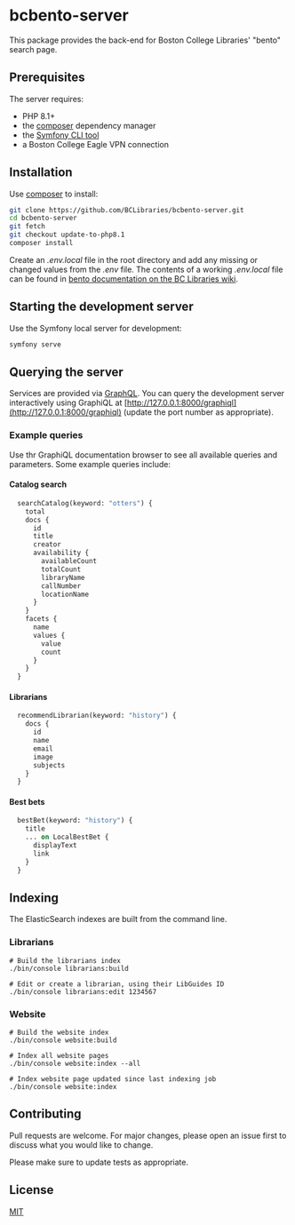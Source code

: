 # bcbento-server

This package provides the back-end for Boston College Libraries' "bento" search page.

## Prerequisites

The server requires:

* PHP 8.1+
* the [composer](https://getcomposer.org/doc/00-intro.md#installation-linux-unix-macos) dependency manager
* the [Symfony CLI tool](https://symfony.com/download)
* a Boston College Eagle VPN connection

## Installation

Use [composer](https://getcomposer.org/doc/00-intro.md#installation-linux-unix-macos) to install:

```bash
git clone https://github.com/BCLibraries/bcbento-server.git
cd bcbento-server
git fetch
git checkout update-to-php8.1
composer install
```

Create an _.env.local_ file in the root directory and add any missing or changed values from the _.env_ file. The 
contents of a working _.env.local_ file can be found in [bento documentation on the BC Libraries wiki](https://bcwiki.bc.edu/display/UL/Bento+search#Bentosearch-Configuration).

## Starting the development server

Use the Symfony local server for development:

```bash
symfony serve
```

## Querying the server

Services are provided via [GraphQL](https://graphql.org/). You can query the development server interactively using GraphiQL at [http://127.0.0.1:8000/graphiql](http://127.0.0.1:8000/graphiql) (update the port number as appropriate).

### Example queries

Use thr GraphiQL documentation browser to see all available queries and parameters. Some example queries include:

#### Catalog search
```graphql
  searchCatalog(keyword: "otters") {
    total
    docs {
      id
      title
      creator
      availability {
        availableCount
        totalCount
        libraryName
        callNumber
        locationName
      }
    }
    facets {
      name
      values {
        value
        count
      }
    }
  }
```

#### Librarians
```graphql
  recommendLibrarian(keyword: "history") {
    docs {
      id
      name
      email
      image
      subjects
    }
  }
```

#### Best bets

```graphql
  bestBet(keyword: "history") {
    title
    ... on LocalBestBet {
      displayText
      link
    }
  }
```

## Indexing

The ElasticSearch indexes are built from the command line.

### Librarians

```shell
# Build the librarians index
./bin/console librarians:build

# Edit or create a librarian, using their LibGuides ID
./bin/console librarians:edit 1234567
```

### Website

```shell
# Build the website index
./bin/console website:build

# Index all website pages
./bin/console website:index --all

# Index website page updated since last indexing job
./bin/console website:index
```

## Contributing
Pull requests are welcome. For major changes, please open an issue first to discuss what you would like to change.

Please make sure to update tests as appropriate.

## License
[MIT](https://choosealicense.com/licenses/mit/)